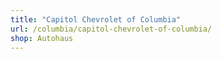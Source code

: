 ```yaml
---
title: "Capitol Chevrolet of Columbia"
url: /columbia/capitol-chevrolet-of-columbia/
shop: Autohaus
---
```

